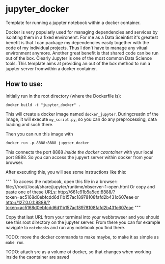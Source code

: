 # jupyter_docker

Template for running a jupyter notebook within a docker container.

Docker is very popularly used for managing dependencies and services by isolating them in a fixed environemt. For me as a Data Sceintist it's greatest benefit is that I can package my dependencies easily together with the code of my individual  projects. Thus I don't have to manage any vitual environment anymore. Another great benefit is that shared code can be run out of the box. Clearly Jupyter is one of the most common Data Science tools. This template aims at providing an out of the box method to run a jupyter server fromwithin a docker container.

## How to use:

Initially run in the root directory (where the Dockerfile is):

`docker build -t "jupyter_docker" .`

This will create a docker image named `docker_jupyter`. Duringcreatin of the image, it will execute `my_script.py`, so you can do any preprocessing, data loading and such there.

Then you can run this image with

`docker run -p 8888:8888 jupyter_docker`

This connects the port 8888 *inside the docker caontainer* with your local port 8888. So you can access the jupyert server within docker from your browser.

After executing this, you will see some instructions like this:

"""
To access the notebook, open this file in a browser:
        file:///root/.local/share/jupyter/runtime/nbserver-1-open.html
    Or copy and paste one of these URLs:
        http://661e91b5a5ed:8888/?token=ac5168d0ebfcdd6d11b157ac18978108fafd2b431c607eae
     or http://127.0.0.1:8888/?token=ac5168d0ebfcdd6d11b157ac18978108fafd2b431c607eae
"""

Copy that last URL from your terminal into your webbrowser and you should see this root directory on the jupyter server. From there you can for example navigate to `notebooks` and run any notebook you find there.

TODO: move the docker commands to make maybe, to make it as simple as `make run`.

TODO: attach src as a volume ot docker, so that changes when working inside the caontainer are saved
